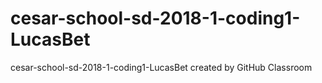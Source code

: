 # cesar-school-sd-2018-1-coding1-LucasBet
cesar-school-sd-2018-1-coding1-LucasBet created by GitHub Classroom
